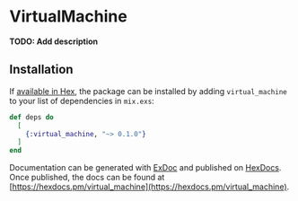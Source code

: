 # VirtualMachine

**TODO: Add description**

## Installation

If [available in Hex](https://hex.pm/docs/publish), the package can be installed
by adding `virtual_machine` to your list of dependencies in `mix.exs`:

```elixir
def deps do
  [
    {:virtual_machine, "~> 0.1.0"}
  ]
end
```

Documentation can be generated with [ExDoc](https://github.com/elixir-lang/ex_doc)
and published on [HexDocs](https://hexdocs.pm). Once published, the docs can
be found at [https://hexdocs.pm/virtual_machine](https://hexdocs.pm/virtual_machine).

